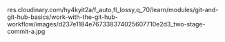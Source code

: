 res.cloudinary.com/hy4kyit2a/f_auto,fl_lossy,q_70/learn/modules/git-and-git-hub-basics/work-with-the-git-hub-workflow/images/d237e1184e767338374025607710e2d3_two-stage-commit-a.jpg
